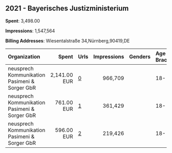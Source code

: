 ## 2021 - Bayerisches Justizministerium 
**Spent**: 3,498.00

**Impressions**: 1,547,564

**Billing Addresses**: Wiesentalstraße 34,Nürnberg,90419,DE

|Organization|Spent|Urls|Impressions|Genders|Age Brackets|Country Codes|
|:---|---:|:---|---:|:---|:---|:---|
|neusprech Kommunikation Pasimeni & Sorger GbR|2,141.00 EUR|[0](https://www.snap.com/political-ads/asset/31f884e1539259293aac9d59b66ce663c2edd3d51cfd834e704c597bc15576c5?mediaType=mp4)|966,709||18-|germany|
|neusprech Kommunikation Pasimeni & Sorger GbR|761.00 EUR|[1](https://www.snap.com/political-ads/asset/a69f66866bcddcec81976b14e1dc9e656106eb7498cce4220010d8df6899d396?mediaType=mp4)|361,429||18-|germany|
|neusprech Kommunikation Pasimeni & Sorger GbR|596.00 EUR|[2](https://www.snap.com/political-ads/asset/0e07449abfedca5c6968dc037cf654a959bf3596d359d5f1399d19c7a18eb011?mediaType=mp4)|219,426||18-|germany|

